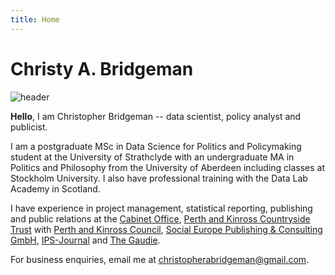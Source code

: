 ```yaml
---
title: Home
---
```


# Christy A. Bridgeman

![header](/header.jpg)

**Hello**, I am Christopher Bridgeman -- data scientist, policy analyst and publicist. 

I am a postgraduate MSc in Data Science for Politics and Policymaking student at the University of Strathclyde with an undergraduate MA in Politics and Philosophy from the University of Aberdeen including classes at Stockholm University. I also have professional training with the Data Lab Academy in Scotland.

I have experience in project management, statistical reporting, publishing and public relations at the [Cabinet Office](https://www.gov.uk/government/organisations/cabinet-office), [Perth and Kinross Countryside Trust](https://www.pkct.org/) with [Perth and Kinross Council](https://www.pkc.gov.uk/), [Social Europe Publishing & Consulting GmbH](https://socialeurope.eu/), [IPS-Journal](https://www.ips-journal.eu/) and [The Gaudie](https://www.gaudie.co.uk/). 

For business enquiries, email me at [christopherabridgeman@gmail.com](mailto:christopherabridgeman@gmail.com).
